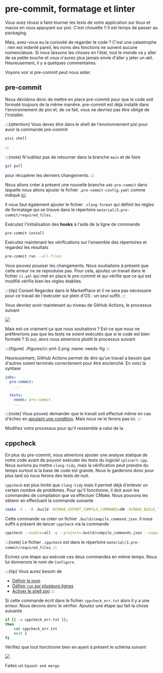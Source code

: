 # pre-commit, formatage et linter

Vous avez réussi à faire tourner les tests de votre application sur linux et macos en vous appuyant sur pixi. C'est chouette !! Il est temps de passer au packaging.

Mais, avez-vous eu la curiosité de regarder le code ? C'est une catastrophe : rien est indenté pareil, les noms des fonctions ne suivent aucune nomenclature. Si nous laissons les choses en l'état, tout le monde va y aller de sa petite touche et vous n'aurez plus jamais envie d'aller y jeter un œil. Heureusement, il y a quelques commentaires.

Voyons voir si pre-commit peut nous aider.

## pre-commit

Nous décidons donc de mettre en place pre-commit pour que le code soit formaté toujours de la même manière. pre-commit est déjà installé dans l'environnement de pixi et, de ce fait, vous ne devriez pas être obligé de l'installer.

:::{attention}
Vous devez être dans le shell de l'environnement pixi pour avoir la commande pre-commit

```bash
pixi shell
```
:::

:::{note}
N'oubliez pas de retourner dans la branche `main` et de faire

```bash
git pull
```

pour récupérer les derniers changements.
:::

Nous allons créer à présent une nouvelle branche `add-pre-commit` dans laquelle nous allons ajouter le fichier `.pre-commit-config.yaml` comme indiqué [ici](#pre-commit-target).

Il vous faut également ajouter le fichier `.clang-format` qui définit les règles de formatage qui se trouve dans le répertoire `material/3.pre-commit/required_files`.

Exécutez l'initialisation des **hooks** à l'aide de la ligne de commande

```bash
pre-commit install
```

Exécutez maintenant les vérifications sur l'ensemble des répertoires et regardez les résultats

```bash
pre-commit run --all-files
```

Vous pouvez pousser les changements. Nous souhaitons à présent que cette erreur ne se reproduise pas. Pour cela, ajoutez un travail dans le fichier `ci.yml` qui met en place le pre-commit et qui vérifie que ce qui est modifié vérifie bien les règles établies.

:::{tip} Conseil
Regardez dans le MarketPlace et il ne sera pas nécessaire pour ce travail de l'exécuter sur plein d'OS : un seul suffit.
:::

Vous devriez avoir maintenant au niveau de GitHub Actions, le processus suivant

![](./figures/ci-yml.png)

Mais est-ce vraiment ça que nous souhaitons ? Est-ce que nous ne préférerions pas que les tests ne soient exécutés que si le code est bien formaté ? Si oui, alors nous aimerions plutôt le processus suivant

:::{figure} ./figures/ci-yml-2.png
:name: needs-fig
:::

Heureusement, GitHub Actions  permet de dire qu'un travail a besoin que d'autres soient terminés correctement pour être enclenché. En voici la syntaxe

```yaml
jobs:
  pre-commit:
    ...

  tests:
    needs: pre-commit
    ...
```

:::{note}
Vous pouvez demander que le travail soit effectué même en cas d'échec en [ajoutant une condition](https://docs.github.com/actions/using-workflows/workflow-syntax-for-github-actions#exemple--non-exigence-de-r%C3%A9ussite-de-travaux-d%C3%A9pendants). Mais nous ne le ferons pas ici.
:::

Modifiez votre processus pour qu'il ressemble à celui de la [](#needs-fig).

## cppcheck

En plus du pre-commit, nous aimerions ajouter une analyse statique de notre code avant de pouvoir exécuter les tests du logiciel `splinart-cpp`. Nous aurions pu mettre `clang-tidy`, mais la vérification peut prendre du temps surtout si la base de code est grande. Nous le garderons donc pour plus tard où nous ferons des tests de nuit.

`cppcheck` est plus limité que `clang-tidy` mais il permet déjà d'enlever un certain nombre de problèmes. Pour qu'il fonctionne, il doit avoir les commandes de compilation que va effectuer CMake. Nous pouvons les obtenir en effectuant la commande suivante

```bash
cmake -S . -B .build -DCMAKE_EXPORT_COMPILE_COMMANDS=ON -DCMAKE_BUILD_TYPE=Debug -DBUILD_EXAMPLES=ON
```

Cette commande va créer un fichier `.build/compile_command.json`. Il nous suffit à présent de lancer `cppcheck` via la commande

```bash
cppcheck --enable=all -q --project=.build/compile_commands.json --suppressions-list=.cppcheck 2> cppcheck_err.txt
```

:::{note}
Le fichier `.cppcheck` est dans le répertoire `material/3.pre-commit/required_files`.
:::

Écrivez une étape qui exécute ces deux commandes en même temps. Nous lui donnerons le nom de `Configure`.

:::{tip} Vous aurez besoin de
- [Définir le nom](https://docs.github.com/actions/using-workflows/workflow-syntax-for-github-actions#jobsjob_idname)
- [Définir `run` sur plusieurs lignes](https://docs.github.com/fr/actions/using-workflows/workflow-syntax-for-github-actions#jobsjob_idstepsrun)
- [Activer le shell pixi](https://github.com/marketplace/actions/setup-pixi#custom-shell-wrapper)
:::

Si cette commande écrit dans le fichier `cppcheck_err.txt` alors il y a une erreur. Nous devons donc le vérifier. Ajoutez une étape qui fait la chose suivante

```bash
if [[ -s cppcheck_err.txt ]];
then
    cat cppcheck_err.txt
    exit 1
fi
```

Vérifiez que tout fonctionne bien en ayant à présent le schéma suivant

![](./figures/ci-yml-3.png)

Faites un `Squash and merge`.

